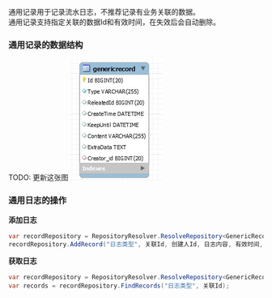通用记录用于记录流水日志，不推荐记录有业务关联的数据。<br/>
通用记录支持指定关联的数据Id和有效时间，在失效后会自动删除。<br/>

### 通用记录的数据结构

TODO: 更新这张图
![通用记录的ER图](../img/er_generic_record.jpg)

### 通用日志的操作

**添加日志**

``` csharp
var recordRepository = RepositoryResolver.ResolveRepository<GenericRecordRepository>(Context);
recordRepository.AddRecord("日志类型", 关联Id, 创建人Id, 日志内容, 有效时间, 额外数据);
```

**获取日志**

``` csharp
var recordRepository = RepositoryResolver.ResolveRepository<GenericRecordRepository>(Context);
var records = recordRepository.FindRecords("日志类型", 关联Id);
```
